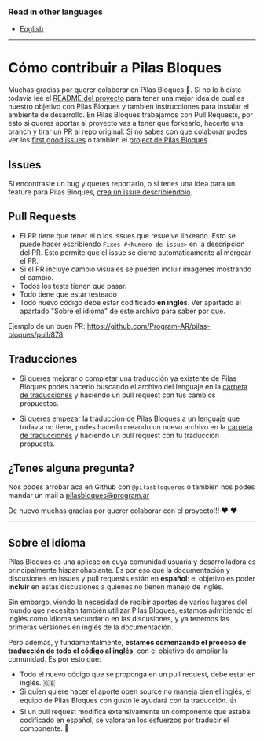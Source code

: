 ### Read in other languages
* [English](https://github.com/Program-AR/pilas-bloques/blob/guidelines/CONTRIBUTING_en.md)
______
# Cómo contribuir a Pilas Bloques

Muchas gracias por querer colaborar en Pilas Bloques 🙌. Si no lo hiciste todavia leé el [README del proyecto](https://github.com/Program-AR/pilas-bloques/blob/develop/README.md) para tener una mejor idea de cual es nuestro objetivo con Pilas Bloques y tambien instrucciones para instalar el ambiente de desarrollo. 
En Pilas Bloques trabajamos con Pull Requests, por esto si queres aportar al proyecto vas a tener que forkearlo, hacerte una branch y tirar un PR al repo original.
Si no sabes con que colaborar podes ver los [first good issues](https://github.com/Program-AR/pilas-bloques/labels/good%20first%20issue) o tambien el [project de Pilas Bloques](https://github.com/orgs/Program-AR/projects/1).

## Issues

Si encontraste un bug y queres reportarlo, o si tenes una idea para un feature para Pilas Bloques, [crea un issue describiendolo](https://github.com/Program-AR/pilas-bloques/issues/new).

## Pull Requests



* El PR tiene que tener el o los issues que resuelve linkeado. Esto se puede hacer escribiendo `Fixes #<Numero de issue>` en la descripcion del PR. Esto permite que el issue se cierre automaticamente al mergear el PR.
* Si el PR incluye cambio visuales se pueden incluir imagenes mostrando el cambio.
* Todos los tests tienen que pasar.
* Todo tiene que estar testeado
* Todo nuevo código debe estar codificado **en inglés**. Ver apartado el apartado "Sobre el idioma" de este archivo para saber por que.

Ejemplo de un buen PR: https://github.com/Program-AR/pilas-bloques/pull/878

## Traducciones

* Si queres mejorar o completar una traducción ya existente de Pilas Bloques podes hacerlo buscando el archivo del lenguaje en la [carpeta de traducciones](https://github.com/Program-AR/pilas-bloques/tree/develop/translations) y haciendo un pull request con tus cambios propuestos.

* Si queres empezar la traducción de Pilas Bloques a un lenguaje que todavia no tiene, podes hacerlo creando un nuevo archivo en la [carpeta de traducciones](https://github.com/Program-AR/pilas-bloques/tree/develop/translations) y haciendo un pull request con tu traducción propuesta.

## ¿Tenes alguna pregunta?
Nos podes arrobar aca en Github con `@pilasbloqueros` o tambien nos podes mandar un mail a pilasbloques@program.ar


De nuevo muchas gracias por querer colaborar con el proyecto!!! :heart: :heart:



_____________

## Sobre el idioma
Pilas Bloques es una aplicación cuya comunidad usuaria y desarrolladora es principalmente hispanohablante. Es por eso que la documentación y discusiones en issues y pull requests están en **español**: el objetivo es poder **incluir** en estas discusiones a quienes no tienen manejo de inglés.

Sin embargo, viendo la necesidad de recibir aportes de varios lugares del mundo que necesitan también utilizar Pilas Bloques, estamos admitiendo el inglés como idioma secundario en las discusiones, y ya tenemos las primeras versiones en inglés de la documentación. 

Pero además, y fundamentalmente, **estamos comenzando el proceso de traducción de todo el código al inglés**, con el objetivo de ampliar la comunidad. Es por esto que:

* Todo el nuevo código que se proponga en un pull request, debe estar en inglés. :gb: 
* Si quien quiere hacer el aporte open source no maneja bien el inglés, el equipo de Pilas Bloques con gusto le ayudará con la traducción. :+1: 
* Si un pull request modifica extensivamente un componente que estaba codificado en español, se valorarán los esfuerzos por traducir el componente. :mechanical_arm: 
